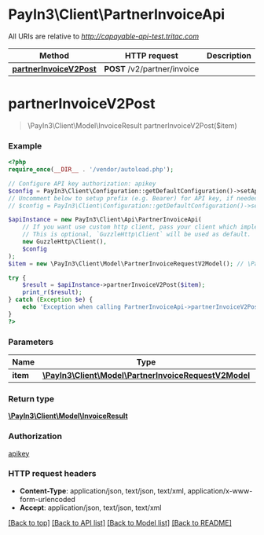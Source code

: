 # PayIn3\Client\PartnerInvoiceApi

All URIs are relative to *http://capayable-api-test.tritac.com*

Method | HTTP request | Description
------------- | ------------- | -------------
[**partnerInvoiceV2Post**](PartnerInvoiceApi.md#partnerInvoiceV2Post) | **POST** /v2/partner/invoice | 


# **partnerInvoiceV2Post**
> \PayIn3\Client\Model\InvoiceResult partnerInvoiceV2Post($item)



### Example
```php
<?php
require_once(__DIR__ . '/vendor/autoload.php');

// Configure API key authorization: apikey
$config = PayIn3\Client\Configuration::getDefaultConfiguration()->setApiKey('apikey', 'YOUR_API_KEY');
// Uncomment below to setup prefix (e.g. Bearer) for API key, if needed
// $config = PayIn3\Client\Configuration::getDefaultConfiguration()->setApiKeyPrefix('apikey', 'Bearer');

$apiInstance = new PayIn3\Client\Api\PartnerInvoiceApi(
    // If you want use custom http client, pass your client which implements `GuzzleHttp\ClientInterface`.
    // This is optional, `GuzzleHttp\Client` will be used as default.
    new GuzzleHttp\Client(),
    $config
);
$item = new \PayIn3\Client\Model\PartnerInvoiceRequestV2Model(); // \PayIn3\Client\Model\PartnerInvoiceRequestV2Model | 

try {
    $result = $apiInstance->partnerInvoiceV2Post($item);
    print_r($result);
} catch (Exception $e) {
    echo 'Exception when calling PartnerInvoiceApi->partnerInvoiceV2Post: ', $e->getMessage(), PHP_EOL;
}
?>
```

### Parameters

Name | Type | Description  | Notes
------------- | ------------- | ------------- | -------------
 **item** | [**\PayIn3\Client\Model\PartnerInvoiceRequestV2Model**](../Model/PartnerInvoiceRequestV2Model.md)|  |

### Return type

[**\PayIn3\Client\Model\InvoiceResult**](../Model/InvoiceResult.md)

### Authorization

[apikey](../../README.md#apikey)

### HTTP request headers

 - **Content-Type**: application/json, text/json, text/xml, application/x-www-form-urlencoded
 - **Accept**: application/json, text/json, text/xml

[[Back to top]](#) [[Back to API list]](../../README.md#documentation-for-api-endpoints) [[Back to Model list]](../../README.md#documentation-for-models) [[Back to README]](../../README.md)

